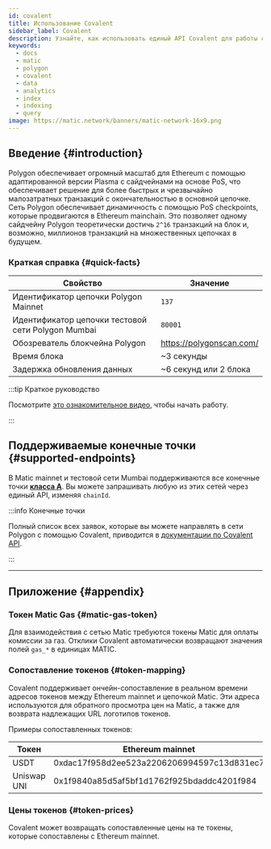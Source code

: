 ```yaml
---
id: covalent
title: Использование Covalent
sidebar_label: Covalent
description: Узнайте, как использовать единый API Covalent для работы с данными
keywords:
  - docs
  - matic
  - polygon
  - covalent
  - data
  - analytics
  - index
  - indexing
  - query
image: https://matic.network/banners/matic-network-16x9.png
---
```


## Введение {#introduction}

Polygon обеспечивает огромный масштаб для Ethereum с помощью адаптированной версии Plasma
 с сайдчейнами на основе PoS, что обеспечивает решение для более быстрых и чрезвычайно
 малозатратных транзакций с окончательностью в основной цепочке. Сеть Polygon обеспечивает
 динамичность с помощью PoS checkpoints, которые продвигаются в Ethereum mainchain.
 Это позволяет одному сайдчейну Polygon теоретически достичь `2^16` транзакций
 на блок и, возможно, миллионов транзакций на множественных цепочках в будущем.

### Краткая справка {#quick-facts}

<TableWrap>

| Свойство | Значение |
|---|---|
| Идентификатор цепочки Polygon Mainnet | `137` |
| Идентификатор цепочки тестовой сети Polygon Mumbai | `80001` |
| Обозреватель блокчейна Polygon | https://polygonscan.com/ |
| Время блока | ~3 секунды |
| Задержка обновления данных | ~6 секунд или 2 блока |

</TableWrap>

:::tip Краткое руководство

Посмотрите [<ins>это ознакомительное видео</ins>](https://www.youtube.com/watch?v=qhibXxKANWE),
 чтобы начать работу.

:::

## Поддерживаемые конечные точки {#supported-endpoints}

В Matic mainnet и тестовой сети Mumbai поддерживаются все конечные точки [__класса A__](https://www.covalenthq.com/docs/api/#tag--Class-A). Вы можете запрашивать любую из этих сетей через единый API, изменяя `chainId`.

:::info Конечные точки

Полный список всех заявок, которые вы можете направлять в сети Polygon с помощью Covalent,
 приводится в <ins>документации по Covalent API</ins>.

:::

---

## Приложение {#appendix}

### Токен Matic Gas {#matic-gas-token}

Для взаимодействия с сетью Matic требуются токены Matic для оплаты комиссии за газ. Отклики Covalent
 автоматически возвращают значения полей `gas_*` в единицах MATIC.

### Сопоставление токенов {#token-mapping}

Covalent поддерживает ончейн-сопоставление в реальном времени адресов токенов между Ethereum mainnet и цепочкой Matic. Эти адреса используются для обратного просмотра цен на Matic, а также для возврата надлежащих URL логотипов токенов.

Примеры сопоставленных токенов:

| Токен | Ethereum mainnet | Matic mainnet |
|---|---|---|
| USDT | 0xdac17f958d2ee523a2206206994597c13d831ec7 | 0xc2132d05d31c914a87c6611c10748aeb04b58e8f |
| Uniswap UNI | 0x1f9840a85d5af5bf1d1762f925bdaddc4201f984 | 0xb33eaad8d922b1083446dc23f610c2567fb5180f |

### Цены токенов {#token-prices}

Covalent может возвращать сопоставленные цены на те токены, которые сопоставлены с Ethereum mainnet.
